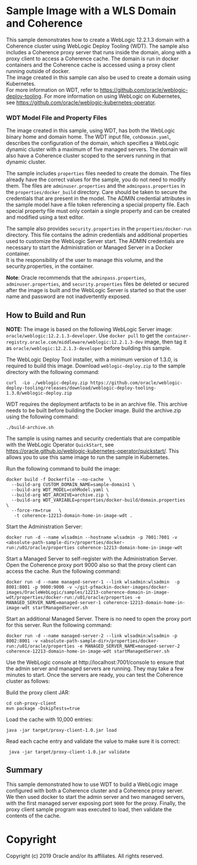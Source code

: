 Sample Image with a WLS Domain and Coherence
===============================

This sample demonstrates how to create a WebLogic 12.2.1.3 domain with a Coherence cluster using 
WebLogic Deploy Tooling (WDT).  The sample also includes a Coherence proxy server that runs 
inside the domain, along with a proxy client to access a Coherence cache.  The domain is run 
in docker containers and the Coherence cache is accessed using a proxy client running outside of docker.  
The image created in this sample can also be used to create a domain using Kubernetes.  
For more information on WDT, refer to https://github.com/oracle/weblogic-deploy-tooling.  For more 
information on using WebLogic on Kubernetes, see https://github.com/oracle/weblogic-kubernetes-operator.

### WDT Model File and Property Files

The image created in this sample, using WDT, has both the WebLogic binary home and domain home.  The WDT input file, `cohDomain.yaml`, 
describes the configuration of the domain, which specifies a WebLogic dynamic cluster with a maximum of
five managed servers.  The domain will also have a Coherence cluster scoped to the servers running in that dynamic cluster.

The sample includes `properties` files needed to create the domain.  The files already have
the correct values for the sample, you do not need to modify them. 
The files are `adminuser.properties` and the `adminpass.properties` in the `properties/docker_build` directory.
Care should be taken to secure the credentials that are present in the model. The ADMIN credential 
attributes in the sample model have a file token referencing a special property file. Each special 
property file must only contain a single property and can be created and modified using a text editor. 

The sample also provides `security.properties` in the `properties/docker-run` directory. This file contains 
the admin credentials and additional properties used to customize the WebLogic Server start.
The ADMIN credentials are necessary to start the Administration or Managed Server in a Docker container.   
It is the responsibility of the user to manage this volume, and the security.properties, in the container.

**Note**: Oracle recommends that the `adminpass.properties`, `adminuser.properties`, and `security.properties` files 
be deleted or secured after the image is built and the WebLogic Server is started so that the user name 
and password are not inadvertently exposed.

## How to Build and Run

**NOTE:** The image is based on the following WebLogic Server image: `oracle/weblogic:12.2.1.3-developer`.
Use `docker pull` to get the `container-registry.oracle.com/middleware/weblogic:12.2.1.3-dev` image, 
then tag it as `oracle/weblogic:12.2.1.3-developer` before building this sample.


The WebLogic Deploy Tool installer, with a minimum version of 1.3.0, is required to build this image.
Download `weblogic-deploy.zip` to the sample directory with the following command:

    curl  -Lo ./weblogic-deploy.zip https://github.com/oracle/weblogic-deploy-tooling/releases/download/weblogic-deploy-tooling-1.3.0/weblogic-deploy.zip
     
WDT requires the deployment artifacts to be in an archive file. This archive needs to be built 
before building the Docker image. Build the archive.zip using the following command:

    ./build-archive.sh

The sample is using names and security credentials that are compatible with the WebLogic Operator `QuickStart`, 
see https://oracle.github.io/weblogic-kubernetes-operator/quickstart/.  This allows you to use this same image
to run the sample in Kubernetes.

Run the following command to build the image:

    docker build -f Dockerfile --no-cache  \
      --build-arg CUSTOM_DOMAIN_NAME=sample-domain1 \
      --build-arg WDT_MODEL=cohModel.yaml \
      --build-arg WDT_ARCHIVE=archive.zip \
      --build-arg WDT_VARIABLE=properties/docker-build/domain.properties  \
      --force-rm=true   \
       -t coherence-12213-domain-home-in-image-wdt .

Start the Administration Server:

    docker run -d --name wlsadmin --hostname wlsadmin -p 7001:7001 -v <absolute-path-sample-dir>/properties/docker-run:/u01/oracle/properties coherence-12213-domain-home-in-image-wdt

Start a Managed Server to self-register with the Administration Server.  Open the Coherence proxy port 9000 also so that the
proxy client can access the cache. Run the following command:

    docker run -d --name managed-server-1 --link wlsadmin:wlsadmin  -p 8001:8001 -p 9000:9000 -v ~/git-pfmackin-docker-images/docker-images/OracleWebLogic/samples/12213-coherence-domain-in-image-wdt/properties/docker-run:/u01/oracle/properties -e MANAGED_SERVER_NAME=managed-server-1 coherence-12213-domain-home-in-image-wdt startManagedServer.sh

Start an additional Managed Server.  There is no need to open the proxy port for this server. Run the following command:

    docker run -d --name managed-server-2 --link wlsadmin:wlsadmin -p 8002:8001 -v <absolute-path-sample-dir>/properties/docker-run:/u01/oracle/properties -e MANAGED_SERVER_NAME=managed-server-2 coherence-12213-domain-home-in-image-wdt startManagedServer.sh


Use the WebLogic console at http://localhost:7001/console to ensure that the admin server and managed servers are running.  They may take
 a few minutes to start. Once the servers are ready, you can test the Coherence cluster as follows:

Build the proxy client JAR:

    cd coh-proxy-client
    mvn package -DskipTests=true
    
Load the cache with 10,000 entries:

    java -jar target/proxy-client-1.0.jar load
 
Read each cache entry and validate the value to make sure it is correct:

     java -jar target/proxy-client-1.0.jar validate

## Summary

This sample demonstrated how to use WDT to build a WebLogic image configured with both a Coherence cluster and 
a Coherence proxy server.  We then used docker to start the admin server and two managed servers, with the first
managed server exposing port `9000` for the proxy.  Finally, the proxy client sample program was executed to load,
then validate the contents of the cache.
    

# Copyright
Copyright (c) 2019 Oracle and/or its affiliates. All rights reserved.
